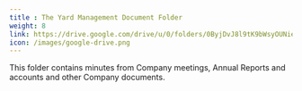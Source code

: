 ```yaml
---
title : The Yard Management Document Folder
weight: 8
link: https://drive.google.com/drive/u/0/folders/0ByjDvJ8l9tK9bWsyOUNieXk1X2M
icon: /images/google-drive.png
---
```


This folder contains minutes from Company meetings, Annual Reports and accounts and other Company documents.